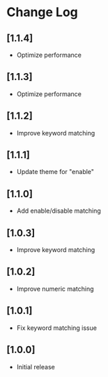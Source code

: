 # Change Log

## [1.1.4]

- Optimize performance

## [1.1.3]

- Optimize performance

## [1.1.2]

- Improve keyword matching

## [1.1.1]

- Update theme for "enable"

## [1.1.0]

- Add enable/disable matching

## [1.0.3]

- Improve keyword matching

## [1.0.2]

- Improve numeric matching

## [1.0.1]

- Fix keyword matching issue

## [1.0.0]

- Initial release
